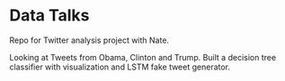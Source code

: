 # Data Talks 

Repo for Twitter analysis project with Nate. 

Looking at Tweets from Obama, Clinton and Trump. Built a decision tree classifier with visualization and LSTM fake tweet generator. 